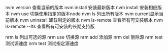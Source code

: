 nvm version 查看当前的版本
nvm install 安装最新版本
nvm install <version>  安装相应版本
nvm use <version>  切换使用指定的版本node
nvm ls 列出所有版本
nvm current显示当前版本
nvm uninstall <version> 卸载制定的版本
nvm ls-remote 查看所有可安装版本
nvm ls-remote --lts 查看所有可安装的长期支持版



nrm ls 列出可选的源
nrm use 切换源
nrm add  <registry> <url> 添加源
nrm del <registry> 删除源
nrm test 测试源速度
nrm test <registry> 测试指定源速度